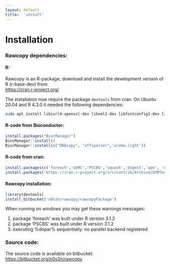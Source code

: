 ```yaml
---
layout: default
title:  'install'
---
```


# Installation

### Rawcopy dependencies:
 
#### R:
Rawcopy is an R-package, download and install the development version of R (r-base-dev) from:  
<a href='https://cran.r-project.org/'>https://cran.r-project.org/</a> 

The installation now require the package `devtools` from cran. On Ubuntu 20.04 and R 4.3.0 it needed the following dependencies:

```bash
sudo apt install libcurl4-openssl-dev libxml2-dev libfontconfig1-dev libharfbuzz-dev libfribidi-dev libfreetype6-dev libpng-dev libtiff5-dev libjpeg-dev
```


#### R-code from Bioconductor:

```R
install.packages("BiocManager")
BiocManager::install()
BiocManager::install(c("DNAcopy", "affxparser",'aroma.light'))
```

#### R-code from cran:

```R
install.packages(c('foreach','doMC','PSCBS','squash','digest','ape', 'devtools'))
install.packages('https://cran.r-project.org/src/contrib/Archive/SDMTools/SDMTools_1.1-221.2.tar.gz', type='source', repos=NULL)
```

#### Rawcopy installation:

```R
library(devtools)
install_bitbucket('n0s3n/rawcopy/rawcopyPackage')
```


When running on windows you may get these warnings messages:

1. package ‘foreach’ was built under R version 3.1.2
2. package ‘PSCBS’ was built under R version 3.1.2
3. executing %dopar% sequentially: no parallel backend registered  

### Source code:
The source code is available on bitbucket:  
<a href='https://bitbucket.org/n0s3n/rawcopy'>https://bitbucket.org/n0s3n/rawcopy</a>
